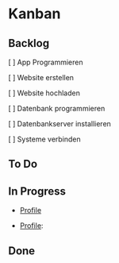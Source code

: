 <h1>Kanban</h1>

## Backlog

[ ] App Programmieren

[ ] Website erstellen

[ ] Website hochladen

[ ] Datenbank programmieren

[ ] Datenbankserver installieren

[ ] Systeme verbinden

## To Do

## In Progress

- [Profile](https://github.com/rohit19060 "Rohit jain")

- [Profile](https://github.com/Skilsu "Skilsu"):

## Done
